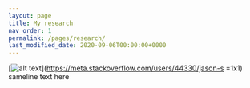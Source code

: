 ```yaml
---
layout: page
title: My research
nav_order: 1
permalink: /pages/research/
last_modified_date: 2020-09-06T00:00:00+0000
---
```


[![alt text](https://www.gravatar.com/avatar/… "Let's check Jason S' profile page")](https://meta.stackoverflow.com/users/44330/jason-s =1x1) sameline text here
